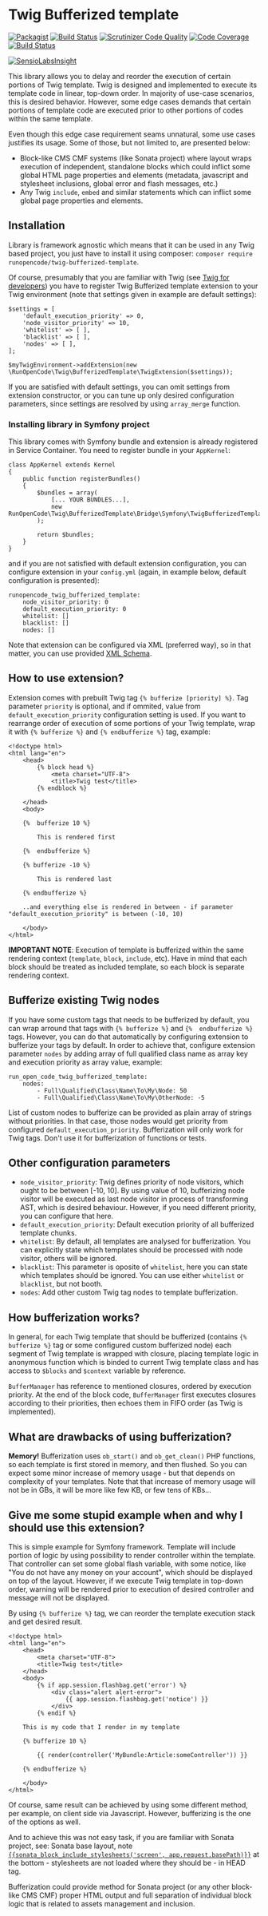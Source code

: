 # Twig Bufferized template

[![Packagist](https://img.shields.io/packagist/v/RunOpenCode/twig-bufferized-template.svg)](https://packagist.org/packages/runopencode/twig-bufferized-template)
[![Build Status](https://scrutinizer-ci.com/g/RunOpenCode/twig-bufferized-template/badges/build.png?b=master)](https://scrutinizer-ci.com/g/RunOpenCode/twig-bufferized-template/build-status/master)
[![Scrutinizer Code Quality](https://scrutinizer-ci.com/g/RunOpenCode/twig-bufferized-template/badges/quality-score.png?b=master)](https://scrutinizer-ci.com/g/RunOpenCode/twig-bufferized-template/?branch=master)
[![Code Coverage](https://scrutinizer-ci.com/g/RunOpenCode/twig-bufferized-template/badges/coverage.png?b=master)](https://scrutinizer-ci.com/g/RunOpenCode/twig-bufferized-template/?branch=master)
[![Build Status](https://travis-ci.org/RunOpenCode/twig-bufferized-template.svg?branch=master)](https://travis-ci.org/RunOpenCode/twig-bufferized-template)

[![SensioLabsInsight](https://insight.sensiolabs.com/projects/0ed0b759-a315-4e28-9b85-f5186d1c5a84/big.png)](https://insight.sensiolabs.com/projects/0ed0b759-a315-4e28-9b85-f5186d1c5a84)

This library allows you to delay and reorder the execution of certain portions of Twig template. Twig is designed and 
implemented to execute its template code in linear, top-down order. In majority of use-case scenarios, this is desired
behavior. However, some edge cases demands that certain portions of template code are executed prior to other portions
of codes within the same template.
  
Even though this edge case requirement seams unnatural, some use cases justifies its usage. Some of those, but not limited
to, are presented below:

- Block-like CMS CMF systems (like Sonata project) where layout wraps execution of independent, standalone blocks which
could inflict some global HTML page properties and elements (metadata, javascript and stylesheet inclusions, global error 
and flash messages, etc.)
- Any Twig `include`, `embed` and similar statements which can inflict some global page properties and elements.

## Installation

Library is framework agnostic which means that it can be used in any Twig based project, you just have to install it 
using composer: `composer require runopencode/twig-bufferized-template`.

Of course, presumably that you are familiar with Twig (see [Twig for developers](http://twig.sensiolabs.org/doc/api.html))
you have to register Twig Bufferized template extension to your Twig environment (note that settings given in example are
default settings): 


    $settings = [
        'default_execution_priority' => 0,
        'node_visitor_priority' => 10,
        'whitelist' => [ ],
        'blacklist' => [ ],
        'nodes' => [ ],
    ];
                   
    $myTwigEnvironment->addExtension(new \RunOpenCode\Twig\BufferizedTemplate\TwigExtension($settings));

If you are satisfied with default settings, you can omit settings from extension constructor, or you can tune up only
desired configuration parameters, since settings are resolved by using `array_merge` function.

### Installing library in Symfony project
 
This library comes with Symfony bundle and extension is already registered in Service Container. You need to register
bundle in your `AppKernel`:

    class AppKernel extends Kernel 
    {
        public function registerBundles()
        {
            $bundles = array(
                [... YOUR BUNDLES...],
                new RunOpenCode\Twig\BufferizedTemplate\Bridge\Symfony\TwigBufferizedTemplateBundle()
            );
                
            return $bundles;
        }
    }
           
and if you are not satisfied with default extension configuration, you can configure extension in your `config.yml` (again,
in example below, default configuration is presented):
            
    runopencode_twig_bufferized_template:
        node_visitor_priority: 0
        default_execution_priority: 0
        whitelist: []
        blacklist: []
        nodes: []

Note that extension can be configured via XML (preferred way), so in that matter, you can
use provided [XML Schema](src/RunOpenCode/Twig/BufferizedTemplate/Bridge/Symfony/Resources/config/schema/configuration-1.0.0.xsd).

## How to use extension?
        
Extension comes with prebuilt Twig tag `{% bufferize [priority] %}`. Tag parameter `priority` is optional, and if ommited,
value from `default_execution_priority` configuration setting is used. If you want to rearrange order of execution of some
portions of your Twig template, wrap it with `{% bufferize %}` and `{% endbufferize %}` tag, example:
 
    <!doctype html>
    <html lang="en">
        <head>
            {% block head %}
                <meta charset="UTF-8">
                <title>Twig test</title>
            {% endblock %}
    
        </head>
        <body>
    
        {%  bufferize 10 %}
    
            This is rendered first                        
    
        {%  endbufferize %}
        
        {% bufferize -10 %}
        
            This is rendered last
                
        {% endbufferize %}
                        
        ..and everything else is rendered in between - if parameter "default_execution_priority" is between (-10, 10)
                        
        </body>
    </html>

**IMPORTANT NOTE**: Execution of template is bufferized within the same rendering context (`template`, `block`, 
`include`, etc). Have in mind that each block should be treated as included template, so each block is separate rendering
context.

## Bufferize existing Twig nodes

If you have some custom tags that needs to be bufferized by default, you can wrap arround that tags with `{% bufferize %}`
and `{%  endbufferize %}` tags. However, you can do that automatically by configuring extension to bufferize your tags
by default. In order to achieve that, configure extension parameter `nodes` by adding array of full qualified class name
as array key and execution priority as array value, example:

    run_open_code_twig_bufferized_template:
        nodes: 
            - Full\Qualified\Class\Name\To\My\Node: 50
            - Full\Qualified\Class\Name\To\My\OtherNode: -5
            
List of custom nodes to bufferize can be provided as plain array of strings without priorities.
In that case, those nodes would get priority from configured `default_execution_priority`.
Bufferization will only work for Twig tags. Don't use it for bufferization of functions or tests.
 
## Other configuration parameters

- `node_visitor_priority`: Twig defines priority of node visitors, which ought to be between [-10, 10]. By using value of 10, bufferizing node visitor will be executed as last node visitor
in process of transforming AST, which is desired behaviour. However, if you need different priority, you can configure that here.
- `default_execution_priority`: Default execution priority of all bufferized template chunks.
- `whitelist`: By default, all templates are analysed for bufferization. You can explicitly state which templates should be processed with node visitor, others will be ignored.
- `blacklist`: This parameter is oposite of `whitelist`, here you can state which templates should be ignored. You can use either `whitelist` or `blacklist`, but not booth.
- `nodes`: Add other custom Twig tag nodes to template bufferization.

## How bufferization works?
 
In general, for each Twig template that should be bufferized (contains `{% bufferize %}` tag or some configured custom 
bufferized node) each segment of Twig template is wrapped with closure, placing template logic in anonymous function
which is binded to current Twig template class and has access to `$blocks` and `$context` variable by reference.
  
`BufferManager` has reference to mentioned closures, ordered by execution priority. At the end of the block code, `BufferManager`
first executes closures according to their priorities, then echoes them in FIFO order (as Twig is implemented).

## What are drawbacks of using bufferization?

**Memory!** Bufferization uses `ob_start()` and `ob_get_clean()` PHP functions, so each template is first stored in memory,
and then flushed. So you can expect some minor increase of memory usage - but that depends on complexity of your templates.
Note that that increase of memory usage will not be in GBs, it will be more like few KB, or few tens of KBs...

## Give me some stupid example when and why I should use this extension?

This is simple example for Symfony framework. Template will include portion of logic by using possibility to render controller
within the template. That controller can set some global flash variable, with some notice, like "You do not have any 
money on your account", which should be displayed on top of the layout. However, if we execute Twig template in top-down 
order, warning will be rendered prior to execution of desired controller and message will not be displayed.

By using `{% bufferize %}` tag, we can reorder the template execution stack and get desired result. 

    <!doctype html>
    <html lang="en">
        <head>
            <meta charset="UTF-8">
            <title>Twig test</title>
        </head>
        <body>
            {% if app.session.flashbag.get('error') %}
                <div class="alert alert-error">
                    {{ app.session.flashbag.get('notice') }}
                </div>
            {% endif %}
    
        This is my code that I render in my template
        
        {% bufferize 10 %}
        
            {{ render(controller('MyBundle:Article:someController')) }}            
                
        {% endbufferize %}
        
        </body>
    </html>
 
Of course, same result can be achieved by using some different method, per example, on client side via Javascript. 
However, bufferizing is the one of the options as well.

And to achieve this was not easy task, if you are familiar with Sonata project, see: Sonata base layout, 
note
[`{{sonata_block_include_stylesheets('screen', app.request.basePath)}}`](https://github.com/sonata-project/SonataPageBundle/blob/3.x/Resources/views/base_layout.html.twig#L172) at the bottom - stylesheets are not loaded
where they should be - in HEAD tag.

Bufferization could provide method for Sonata project (or any other block-like CMS CMF) proper HTML output and full 
separation of individual block logic that is related to assets management and inclusion.
